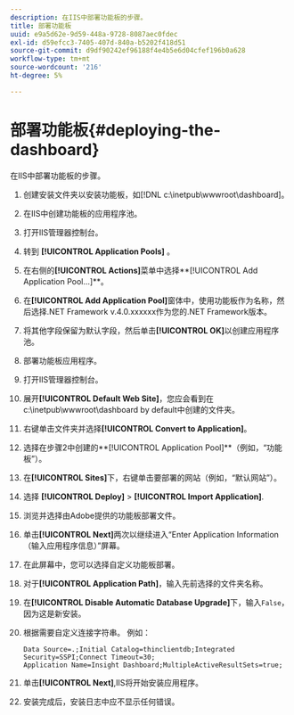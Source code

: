 ```yaml
---
description: 在IIS中部署功能板的步骤。
title: 部署功能板
uuid: e9a5d62e-9d59-448a-9728-8087aec0fdec
exl-id: d59efcc3-7405-407d-840a-b5202f418d51
source-git-commit: d9df90242ef96188f4e4b5e6d04cfef196b0a628
workflow-type: tm+mt
source-wordcount: '216'
ht-degree: 5%

---
```


# 部署功能板{#deploying-the-dashboard}

在IIS中部署功能板的步骤。

1. 创建安装文件夹以安装功能板，如[!DNL c:\inetpub\wwwroot\dashboard]。
1. 在IIS中创建功能板的应用程序池。
1. 打开IIS管理器控制台。
1. 转到 **[!UICONTROL Application Pools]** 。
1. 在右侧的&#x200B;**[!UICONTROL Actions]**&#x200B;菜单中选择**[!UICONTROL Add Application Pool…]**。
1. 在&#x200B;**[!UICONTROL Add Application Pool]**&#x200B;窗体中，使用功能板作为名称，然后选择.NET Framework v.4.0.xxxxxx作为您的.NET Framework版本。
1. 将其他字段保留为默认字段，然后单击&#x200B;**[!UICONTROL OK]**&#x200B;以创建应用程序池。
1. 部署功能板应用程序。
1. 打开IIS管理器控制台。
1. 展开&#x200B;**[!UICONTROL Default Web Site]**，您应会看到在c:\inetpub\wwwroot\dashboard by default中创建的文件夹。
1. 右键单击文件夹并选择&#x200B;**[!UICONTROL Convert to Application]**。
1. 选择在步骤2中创建的**[!UICONTROL Application Pool]**（例如，“功能板”）。
1. 在&#x200B;**[!UICONTROL Sites]**&#x200B;下，右键单击要部署的网站（例如，“默认网站”）。
1. 选择 **[!UICONTROL Deploy]** > **[!UICONTROL Import Application]**.
1. 浏览并选择由Adobe提供的功能板部署文件。
1. 单击&#x200B;**[!UICONTROL Next]**&#x200B;两次以继续进入“Enter Application Information（输入应用程序信息）”屏幕。
1. 在此屏幕中，您可以选择自定义功能板部署。
1. 对于&#x200B;**[!UICONTROL Application Path]**，输入先前选择的文件夹名称。
1. 在&#x200B;**[!UICONTROL Disable Automatic Database Upgrade]**&#x200B;下，输入`False`，因为这是新安装。
1. 根据需要自定义连接字符串。 例如：

   ```
   Data Source=.;Initial Catalog=thinclientdb;Integrated Security=SSPI;Connect Timeout=30; 
   Application Name=Insight Dashboard;MultipleActiveResultSets=true;
   ```

1. 单击&#x200B;**[!UICONTROL Next]**,IIS将开始安装应用程序。
1. 安装完成后，安装日志中应不显示任何错误。
